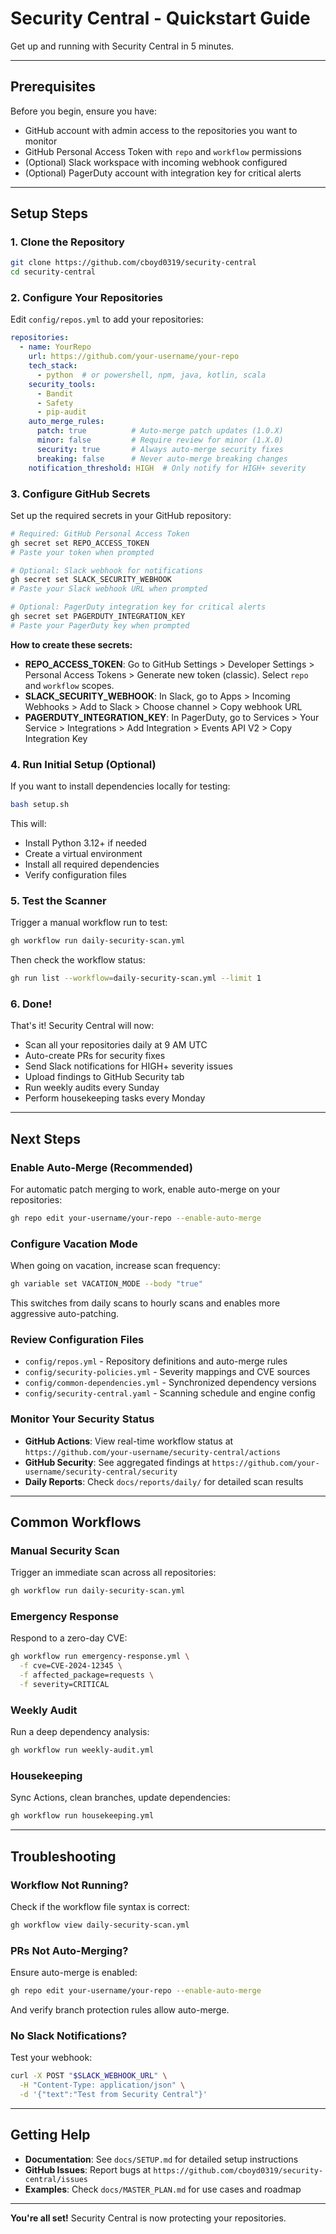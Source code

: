 # Security Central - Quickstart Guide

Get up and running with Security Central in 5 minutes.

---

## Prerequisites

Before you begin, ensure you have:

- GitHub account with admin access to the repositories you want to monitor
- GitHub Personal Access Token with `repo` and `workflow` permissions
- (Optional) Slack workspace with incoming webhook configured
- (Optional) PagerDuty account with integration key for critical alerts

---

## Setup Steps

### 1. Clone the Repository

```bash
git clone https://github.com/cboyd0319/security-central
cd security-central
```

### 2. Configure Your Repositories

Edit `config/repos.yml` to add your repositories:

```yaml
repositories:
  - name: YourRepo
    url: https://github.com/your-username/your-repo
    tech_stack:
      - python  # or powershell, npm, java, kotlin, scala
    security_tools:
      - Bandit
      - Safety
      - pip-audit
    auto_merge_rules:
      patch: true          # Auto-merge patch updates (1.0.X)
      minor: false         # Require review for minor (1.X.0)
      security: true       # Always auto-merge security fixes
      breaking: false      # Never auto-merge breaking changes
    notification_threshold: HIGH  # Only notify for HIGH+ severity
```

### 3. Configure GitHub Secrets

Set up the required secrets in your GitHub repository:

```bash
# Required: GitHub Personal Access Token
gh secret set REPO_ACCESS_TOKEN
# Paste your token when prompted

# Optional: Slack webhook for notifications
gh secret set SLACK_SECURITY_WEBHOOK
# Paste your Slack webhook URL when prompted

# Optional: PagerDuty integration key for critical alerts
gh secret set PAGERDUTY_INTEGRATION_KEY
# Paste your PagerDuty key when prompted
```

**How to create these secrets:**

- **REPO_ACCESS_TOKEN**: Go to GitHub Settings > Developer Settings > Personal Access Tokens > Generate new token (classic). Select `repo` and `workflow` scopes.
- **SLACK_SECURITY_WEBHOOK**: In Slack, go to Apps > Incoming Webhooks > Add to Slack > Choose channel > Copy webhook URL
- **PAGERDUTY_INTEGRATION_KEY**: In PagerDuty, go to Services > Your Service > Integrations > Add Integration > Events API V2 > Copy Integration Key

### 4. Run Initial Setup (Optional)

If you want to install dependencies locally for testing:

```bash
bash setup.sh
```

This will:
- Install Python 3.12+ if needed
- Create a virtual environment
- Install all required dependencies
- Verify configuration files

### 5. Test the Scanner

Trigger a manual workflow run to test:

```bash
gh workflow run daily-security-scan.yml
```

Then check the workflow status:

```bash
gh run list --workflow=daily-security-scan.yml --limit 1
```

### 6. Done!

That's it! Security Central will now:

- Scan all your repositories daily at 9 AM UTC
- Auto-create PRs for security fixes
- Send Slack notifications for HIGH+ severity issues
- Upload findings to GitHub Security tab
- Run weekly audits every Sunday
- Perform housekeeping tasks every Monday

---

## Next Steps

### Enable Auto-Merge (Recommended)

For automatic patch merging to work, enable auto-merge on your repositories:

```bash
gh repo edit your-username/your-repo --enable-auto-merge
```

### Configure Vacation Mode

When going on vacation, increase scan frequency:

```bash
gh variable set VACATION_MODE --body "true"
```

This switches from daily scans to hourly scans and enables more aggressive auto-patching.

### Review Configuration Files

- `config/repos.yml` - Repository definitions and auto-merge rules
- `config/security-policies.yml` - Severity mappings and CVE sources
- `config/common-dependencies.yml` - Synchronized dependency versions
- `config/security-central.yaml` - Scanning schedule and engine config

### Monitor Your Security Status

- **GitHub Actions**: View real-time workflow status at `https://github.com/your-username/security-central/actions`
- **GitHub Security**: See aggregated findings at `https://github.com/your-username/security-central/security`
- **Daily Reports**: Check `docs/reports/daily/` for detailed scan results

---

## Common Workflows

### Manual Security Scan

Trigger an immediate scan across all repositories:

```bash
gh workflow run daily-security-scan.yml
```

### Emergency Response

Respond to a zero-day CVE:

```bash
gh workflow run emergency-response.yml \
  -f cve=CVE-2024-12345 \
  -f affected_package=requests \
  -f severity=CRITICAL
```

### Weekly Audit

Run a deep dependency analysis:

```bash
gh workflow run weekly-audit.yml
```

### Housekeeping

Sync Actions, clean branches, update dependencies:

```bash
gh workflow run housekeeping.yml
```

---

## Troubleshooting

### Workflow Not Running?

Check if the workflow file syntax is correct:

```bash
gh workflow view daily-security-scan.yml
```

### PRs Not Auto-Merging?

Ensure auto-merge is enabled:

```bash
gh repo edit your-username/your-repo --enable-auto-merge
```

And verify branch protection rules allow auto-merge.

### No Slack Notifications?

Test your webhook:

```bash
curl -X POST "$SLACK_WEBHOOK_URL" \
  -H "Content-Type: application/json" \
  -d '{"text":"Test from Security Central"}'
```

---

## Getting Help

- **Documentation**: See `docs/SETUP.md` for detailed setup instructions
- **GitHub Issues**: Report bugs at `https://github.com/cboyd0319/security-central/issues`
- **Examples**: Check `docs/MASTER_PLAN.md` for use cases and roadmap

---

**You're all set!** Security Central is now protecting your repositories.
